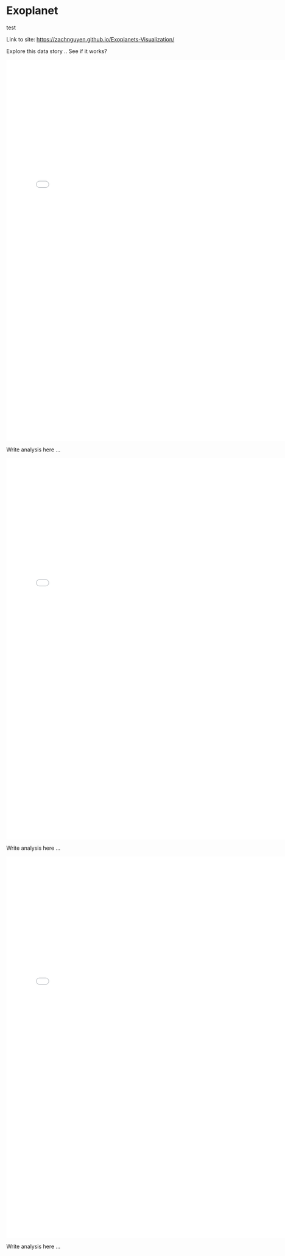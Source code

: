 # Exoplanet
test

Link to site: https://zachnguyen.github.io/Exoplanets-Visualization/

Explore this data story ..
See if it works?

<iframe src="/images/Star_Coordinate_Viz.html" sandbox="allow-same-origin allow-scripts" width="150%" height="1000" scrolling="no" seamless="seamless" frameborder="0"> </iframe>

Write analysis here ...

<iframe src="/images/Star_Coordinate_Viz_Norm.html" sandbox="allow-same-origin allow-scripts" width="150%" height="1000" scrolling="no" seamless="seamless" frameborder="0"> </iframe>

Write analysis here ...

<iframe src="/images/Pair-wise_exoplanet_characteristic.html" sandbox="allow-same-origin allow-scripts" width="150%" height="1000" scrolling="no" seamless="seamless" frameborder="0"> </iframe>

Write analysis here ...

